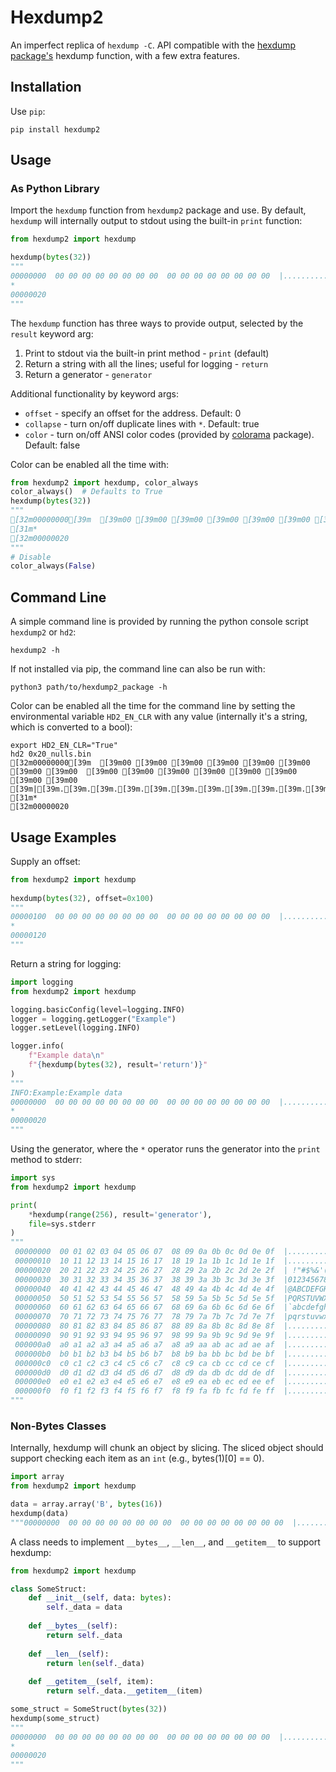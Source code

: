 # Hexdump2

An imperfect replica of `hexdump -C`.  API compatible with the [hexdump package's](https://pypi.org/project/hexdump/) hexdump function, with a few extra features.

## Installation

Use `pip`:
```commandline
pip install hexdump2   
```

## Usage

### As Python Library

Import the `hexdump` function from `hexdump2` package and use. By default, `hexdump` will internally output to stdout using the built-in `print` function:

```python
from hexdump2 import hexdump

hexdump(bytes(32))
"""
00000000  00 00 00 00 00 00 00 00  00 00 00 00 00 00 00 00  |................|
*
00000020
"""
```

The `hexdump` function has three ways to provide output, selected by the `result` keyword arg:
1. Print to stdout via the built-in print method - `print` (default)
2. Return a string with all the lines; useful for logging - `return`
3. Return a generator - `generator`

Additional functionality by keyword args:
* `offset` - specify an offset for the address. Default: 0
* `collapse` - turn on/off duplicate lines with `*`. Default: true
* `color` - turn on/off ANSI color codes (provided by [colorama](https://pypi.org/project/colorama/) package). Default: false

Color can be enabled all the time with:

```python
from hexdump2 import hexdump, color_always
color_always()  # Defaults to True
hexdump(bytes(32))
"""
[32m00000000[39m  [39m00 [39m00 [39m00 [39m00 [39m00 [39m00 [39m00 [39m00  [39m00 [39m00 [39m00 [39m00 [39m00 [39m00 [39m00 [39m00  [39m|[39m.[39m.[39m.[39m.[39m.[39m.[39m.[39m.[39m.[39m.[39m.[39m.[39m.[39m.[39m.[39m.[39m|
[31m*
[32m00000020
"""
# Disable
color_always(False)
```

## Command Line

A simple command line is provided by running the python console script `hexdump2` or `hd2`:

```commandline
hexdump2 -h
```

If not installed via pip, the command line can also be run with:

```commandline
python3 path/to/hexdump2_package -h 
```

Color can be enabled all the time for the command line by setting the environmental variable `HD2_EN_CLR` with any value (internally it's a string, which is converted to a bool):

```commandline
export HD2_EN_CLR="True"
hd2 0x20_nulls.bin
[32m00000000[39m  [39m00 [39m00 [39m00 [39m00 [39m00 [39m00 [39m00 [39m00  [39m00 [39m00 [39m00 [39m00 [39m00 [39m00 [39m00 [39m00  [39m|[39m.[39m.[39m.[39m.[39m.[39m.[39m.[39m.[39m.[39m.[39m.[39m.[39m.[39m.[39m.[39m.[39m|
[31m*
[32m00000020
```

## Usage Examples

Supply an offset:

```python
from hexdump2 import hexdump
   
hexdump(bytes(32), offset=0x100)
"""
00000100  00 00 00 00 00 00 00 00  00 00 00 00 00 00 00 00  |................|
*
00000120
"""
```

Return a string for logging:

```python
import logging
from hexdump2 import hexdump

logging.basicConfig(level=logging.INFO)
logger = logging.getLogger("Example")
logger.setLevel(logging.INFO)

logger.info(
    f"Example data\n"
    f"{hexdump(bytes(32), result='return')}"
)
"""
INFO:Example:Example data
00000000  00 00 00 00 00 00 00 00  00 00 00 00 00 00 00 00  |................|
*
00000020
"""
```

Using the generator, where the `*` operator runs the generator into the `print` method to stderr:

```python
import sys
from hexdump2 import hexdump

print(
    *hexdump(range(256), result='generator'),
    file=sys.stderr
)
"""
 00000000  00 01 02 03 04 05 06 07  08 09 0a 0b 0c 0d 0e 0f  |................|
 00000010  10 11 12 13 14 15 16 17  18 19 1a 1b 1c 1d 1e 1f  |................|
 00000020  20 21 22 23 24 25 26 27  28 29 2a 2b 2c 2d 2e 2f  | !"#$%&'()*+,-./|
 00000030  30 31 32 33 34 35 36 37  38 39 3a 3b 3c 3d 3e 3f  |0123456789:;<=>?|
 00000040  40 41 42 43 44 45 46 47  48 49 4a 4b 4c 4d 4e 4f  |@ABCDEFGHIJKLMNO|
 00000050  50 51 52 53 54 55 56 57  58 59 5a 5b 5c 5d 5e 5f  |PQRSTUVWXYZ[\]^_|
 00000060  60 61 62 63 64 65 66 67  68 69 6a 6b 6c 6d 6e 6f  |`abcdefghijklmno|
 00000070  70 71 72 73 74 75 76 77  78 79 7a 7b 7c 7d 7e 7f  |pqrstuvwxyz{|}~.|
 00000080  80 81 82 83 84 85 86 87  88 89 8a 8b 8c 8d 8e 8f  |................|
 00000090  90 91 92 93 94 95 96 97  98 99 9a 9b 9c 9d 9e 9f  |................|
 000000a0  a0 a1 a2 a3 a4 a5 a6 a7  a8 a9 aa ab ac ad ae af  |................|
 000000b0  b0 b1 b2 b3 b4 b5 b6 b7  b8 b9 ba bb bc bd be bf  |................|
 000000c0  c0 c1 c2 c3 c4 c5 c6 c7  c8 c9 ca cb cc cd ce cf  |................|
 000000d0  d0 d1 d2 d3 d4 d5 d6 d7  d8 d9 da db dc dd de df  |................|
 000000e0  e0 e1 e2 e3 e4 e5 e6 e7  e8 e9 ea eb ec ed ee ef  |................|
 000000f0  f0 f1 f2 f3 f4 f5 f6 f7  f8 f9 fa fb fc fd fe ff  |................|
"""
```

### Non-Bytes Classes

Internally, hexdump will chunk an object by slicing.  The sliced object should support checking each item as an `int` (e.g., bytes(1)[0] == 0).

```python
import array
from hexdump2 import hexdump

data = array.array('B', bytes(16))
hexdump(data)
"""00000000  00 00 00 00 00 00 00 00  00 00 00 00 00 00 00 00  |................|"""
```

A class needs to implement `__bytes__`, `__len__`, and `__getitem__` to support hexdump:
```python
from hexdump2 import hexdump

class SomeStruct:
    def __init__(self, data: bytes):
        self._data = data
        
    def __bytes__(self):
        return self._data
    
    def __len__(self):
        return len(self._data)
    
    def __getitem__(self, item):
        return self._data.__getitem__(item)

some_struct = SomeStruct(bytes(32))
hexdump(some_struct)
"""
00000000  00 00 00 00 00 00 00 00  00 00 00 00 00 00 00 00  |................|
*
00000020
"""
```